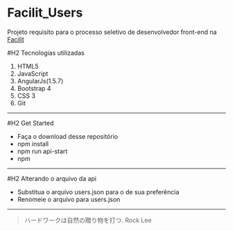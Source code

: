 # Facilit_Users
Projeto requisito para o processo seletivo de desenvolvedor front-end na [Facilit](http://facilit.com.br/)


#H2 Tecnologias utilizadas

1. HTML5
2. JavaScript
3. AngularJs(1.5.7)
4. Bootstrap 4
5. CSS 3
6. Git

---

#H2 Get Started

* Faça o download desse repositório
* npm install
* npm run api-start
* npm 

---

#H2 Alterando o arquivo da api

* Substitua o arquivo users.json para o de sua preferência
* Renomeie o arquivo para users.json

---

> ハードワークは自然の贈り物を打つ.
Rock Lee